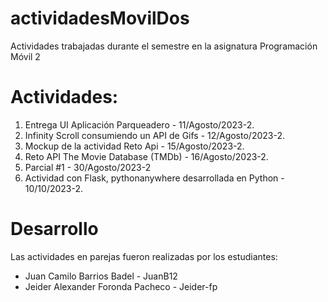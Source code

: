 # actividadesMovilDos
Actividades trabajadas durante el semestre en la asignatura Programación Móvil 2

# Actividades: 
1. Entrega UI Aplicación Parqueadero - 11/Agosto/2023-2.
2. Infinity Scroll consumiendo un API de Gifs - 12/Agosto/2023-2.
3. Mockup de la actividad Reto Api  - 15/Agosto/2023-2.
4. Reto API The Movie Database (TMDb) - 16/Agosto/2023-2.
5. Parcial #1 - 30/Agosto/2023-2
6. Actividad con Flask, pythonanywhere desarrollada en Python - 10/10/2023-2.

# Desarrollo 
Las actividades en parejas fueron realizadas por los estudiantes:
* Juan Camilo Barrios Badel - JuanB12
* Jeider Alexander Foronda Pacheco - Jeider-fp
  
